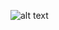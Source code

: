 ![alt text](https://github.com/Rounak00/Web-Projects/blob/main/analogue-clock/readme/analogue%20clock.png)